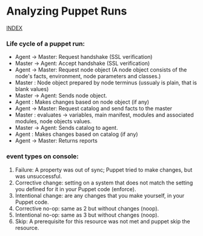 # Analyzing Puppet Runs

[INDEX](../../README.md)

### Life cycle of a puppet run:

-  Agent -> Master: Request handshake (SSL verification)
-  Master -> Agent: Accept handshake (SSL verification)
-  Agent -> Master: Request node object (A node object consists of the node's facts, environment, node parameters and classes.)
-  Master         : Node object prepared by node terminus (ussualy is plain, that is blank values)
-  Master -> Agent: Sends node object.
-  Agent          : Makes changes based on node object (if any)
-  Agent -> Master: Request catalog and send facts to the master
-  Master         : evaluates -> variables, main manifest, modules and associated modules, node objects values.
-  Master -> Agent: Sends catalog to agent.
-  Agent          : Makes changes based on catalog (if any)
-  Agent -> Master: Returns reports

### event types on console:

1. Failure: A property was out of sync; Puppet tried to make changes, but was unsuccessful.
1. Corrective change: setting on a system that does not match the setting you defined for it in your Puppet code (enforce).
1. Intentional change: are any changes that you make yourself, in your Puppet code.
1. Corrective no-op: same as 2 but without changes (noop).
1. Intentional no-op: same as 3 but without changes (noop).
1. Skip: A prerequisite for this resource was not met and puppet skip the resource.
